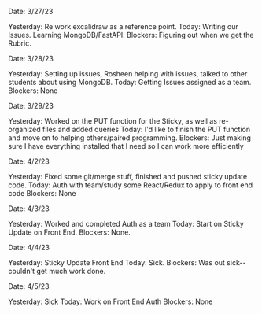 Date:
3/27/23

Yesterday:
    Re work excalidraw as a reference point.
Today:
    Writing our Issues. Learning MongoDB/FastAPI.
Blockers:
    Figuring out when we get the Rubric.

Date:
3/28/23

Yesterday:
    Setting up issues, Rosheen helping with issues, talked to other students about using MongoDB.
Today:
    Getting Issues assigned as a team.
Blockers:
    None

Date:
3/29/23

Yesterday:
    Worked on the PUT function for the Sticky, as well as re-organized files and added queries
Today:
    I'd like to finish the PUT function and move on to helping others/paired programming.
Blockers:
    Just making sure I have everything installed that I need so I can work more efficiently

Date:
4/2/23

Yesterday:
    Fixed some git/merge stuff, finished and pushed sticky update code.
Today:
    Auth with team/study some React/Redux to apply to front end code
Blockers:
    None

Date:
4/3/23

Yesterday:
    Worked and completed Auth as a team
Today:
    Start on Sticky Update on Front End.
Blockers:
    None.

Date:
4/4/23

Yesterday:
    Sticky Update Front End
Today:
    Sick.
Blockers:
    Was out sick--couldn't get much work done.

Date:
4/5/23

Yesterday:
    Sick
Today:
    Work on Front End Auth
Blockers:
    None
